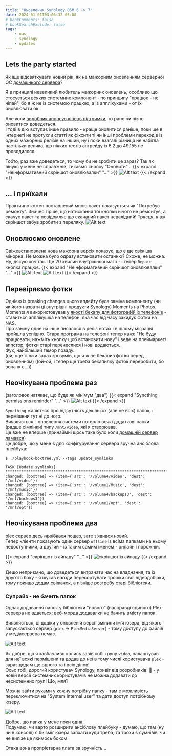 ```yaml
---
title: "Оновлення Synology DSM 6 -> 7"
date: 2024-01-01T03:06:32-05:00
# bookComments: false
# bookSearchExclude: false
tags:
    - nas
    - synology
    - updates
---
```


## Lets the party started

Як іще відсвяткувати новий рік, як не мажорним оновленням серверної ОС [домашнього сервера](https://p.disfinder.com/2019/12/nas.html)?
<!--more-->
Я в принципі невеликий любитель мажорних оновлень, особливо що стосується всяких
системних компонент - по принципу "працює - не чіпай", бо я ж не із системою працюю, 
а із апплікухами - от їх оновлювати ок.

Але коли [виробник анонсує кінець підтримки](https://www.synology.com/en-global/products/status/eol-dsm62), то рано чи пізно оновитися доведеться.  
І тоді в дію вступає інше правило - краще оновитися раніше, поки ще в інтернеті не протухли статті як фіксити ті чи інші проблеми переходів із одних мажорних релізів на інший, ну і поки взагалі різниця не набігла настільки велика, що ніяких тестів апгрейду із 6.2 до 49.155 не проводилося.

Тобто, раз вже доведеться, то чому би не зробити це зараз?  Так як лінукс у мене не справжній, тикаємо кнопку "Оновити"...
{{< expand "Неінформативний скріншот оновлювалки" "..." >}}
![Alt text](image.png)
{{< /expand >}}

## ... і приїхали

Практично кожен поставлений мною пакет показується як "Потребує ремонту".
Значно гірше, що натискання тої кнопки нічого не ремонтує, а скачує пакет та повідомляє що скачаний пакет невалідний! Трясця, я аж скріншот забув зробити з переляку.
![Alt text](image-2.png)

## Оновлюємо оновлене

Свіжевстановлена нова мажорна версія показує, що є ще свіжіша мінорна. Не можна було одразу встановити останню? Схоже, не можна. Ну, дякую хоч так. Ще 20 хвилин внутрішньої магії - і тепер `Repair` кнопка працює.
{{< expand "Неінформативний скріншот оновлювалки" "..." >}}
![Alt text](image-3.png)
![Alt text](image-4.png)
{{< /expand >}}

## Перевіряємо фотки

Однією із breaking changes цього апдейту була заміна компоненту (чи як його назвати ці внутрішні продукти Synology) Moments на Photos.  
Moments я використовував у [якості бекапу для фотографій із телефонів](/docs/articles/backup/) - ставиться апплікушка на телефон, яка час від часу закидує фотки на NAS.  
Про заміну одне на інше писалося в реліз нотах і в цілому міграція пройшла успішно. Стара програма на телефоні тепер каже "Не буду працювати, нажміть кнопку щоб встановити нову" і веде на плеймаркет/аппстор, фотки старі перенеслися і нові додаються.  
Фух, найбільший гемор позаду.  
(ой, оце тільки зараз зрозумів, що я ж не бекапив фотки перед оновленням)
((ой-ой, і тепер ще треба бекапилку фоток переробити, бо вона ж є...))

## Неочікувана проблема раз

(заголовок натякає, що буде як мінімум "два")
{{< expand "Syncthing permissions reminder" "..." >}}
![Alt text](image-5.png)
{{< /expand >}}

`Syncthing` жаліється про відсутність декількох (але не всіх) папок, і пермішени тут ні до чого.  
Виявляється - оновлення системи потерло всякі додаткові папки (радше сімлінки) типу `/mnt/video`, які я створював.  
Це вже не вперше (принаймні щось таке було коли [домашній сервер ламався](https://p.disfinder.com/2021/02/blog-post_22.html))  
Це добре, що у мене є для конфігурування сервера зручна ансіблова плейбука:

```shell
$ ./playbook-boxtree.yml --tags update_symlinks

TASK [Update symlinks] ********************************************************************************************************************************************************************
changed: [boxtree] => (item={'src': '/volume4/video', 'dest': '/mnt/video'})
changed: [boxtree] => (item={'src': '/volume1/Music', 'dest': '/mnt/music'})
changed: [boxtree] => (item={'src': '/volume4/backups3', 'dest': '/mnt/backups3'})
changed: [boxtree] => (item={'src': '/volume1/opt', 'dest': '/mnt/opt'})
```

## Неочікувана проблема два

plex сервер десь ~~проїбався~~ пощез, зате зʼявився новий.  
Тепер клієнти показують один сервер `offline` із всіма папками на ньому недоступними,
а другий - із таким самим іменем - онлайн і порожній.

{{< expand "скріншот із айпаду" "..." >}}
![скріншот із айпаду](image-6.png)
{{< /expand >}}

Дещо неприємно, що доведеться витрачати час на владнання, та із другого боку - я шукав нагоди пересортувати трошки свої відеодобірки, тому покищо додам свіжачок, а пізніше розгребу старі бібліотеки.

### Супрайз - не бачить папок

Однак додавання папок у бібліотеки "нового" (насправді єдиного) Plex-сервера не вдається: веб-морда додавалки не бачить вмісту папок.

Виявляється, ці додіки у оновленій версії змінили імʼя юзера, від якого запускається сервер (`plex` -> `PlexMediaServer`) - тому доступу до файлів у медіасервера немає.

![Alt text](image-1.png)

Як добре, що я завбачливо колись завів собі групу `video`, налаштував для неї всякі пермішени та додав до неї в тому числі користувача `plex` - зараз додам ще одного та і всіх ділов!  
Осьо тобі, дорогий користувач Synology, привіт від розробників: 🖕 - у новій версії системних користувачів не можна додавати до несистемних груп! Що, мля?

Можна зайти руками у кожну потрібну папку - там є можливість переключитися на "System Internal user" та дати доступ потрібному юзеру.

![Alt text](image-7.png)

Добре, що папка у мене поки одна.  
Подумаю, чи варто розширити ансіблову плейбуку - думаю, що там (ну чи в консолі) я би зміг юзера запхати куди треба, та трохи є сумнівів, чи не вилізе це якимось боком.

Отака вона пропрієтарна плата за зручність...
